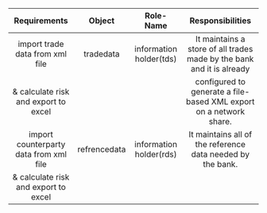 |  Requirements                            |   Object          | Role-Name                     |  Responsibilities                                                          |
|  :-----:                                 |    :----:         |      :-----:                  |     :-----:                                                                |
|   import trade data from xml file        |   tradedata       |    information holder(tds)    |     It maintains a store of all trades made by the bank  and it is already |
|    & calculate risk and export to excel  |                   |                               |         configured to generate a file-based XML export on a network share. |  
|   import counterparty data from xml file |  refrencedata     |    information holder(rds)    |     It maintains all of the reference data needed by the bank.             |                                                                               |                                           
|     & calculate risk and export to excel |                   |                               |                                                                            |
